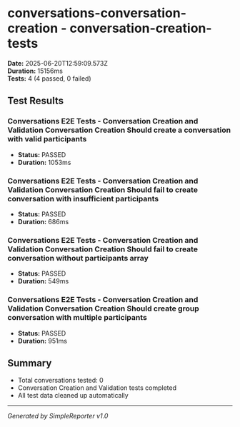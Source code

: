 # conversations-conversation-creation - conversation-creation-tests

**Date:** 2025-06-20T12:59:09.573Z  
**Duration:** 15156ms  
**Tests:** 4 (4 passed, 0 failed)

## Test Results


### Conversations E2E Tests - Conversation Creation and Validation Conversation Creation Should create a conversation with valid participants
- **Status:** PASSED
- **Duration:** 1053ms



### Conversations E2E Tests - Conversation Creation and Validation Conversation Creation Should fail to create conversation with insufficient participants
- **Status:** PASSED
- **Duration:** 686ms



### Conversations E2E Tests - Conversation Creation and Validation Conversation Creation Should fail to create conversation without participants array
- **Status:** PASSED
- **Duration:** 549ms



### Conversations E2E Tests - Conversation Creation and Validation Conversation Creation Should create group conversation with multiple participants
- **Status:** PASSED
- **Duration:** 951ms



## Summary

- Total conversations tested: 0
- Conversation Creation and Validation tests completed
- All test data cleaned up automatically

---
*Generated by SimpleReporter v1.0*
